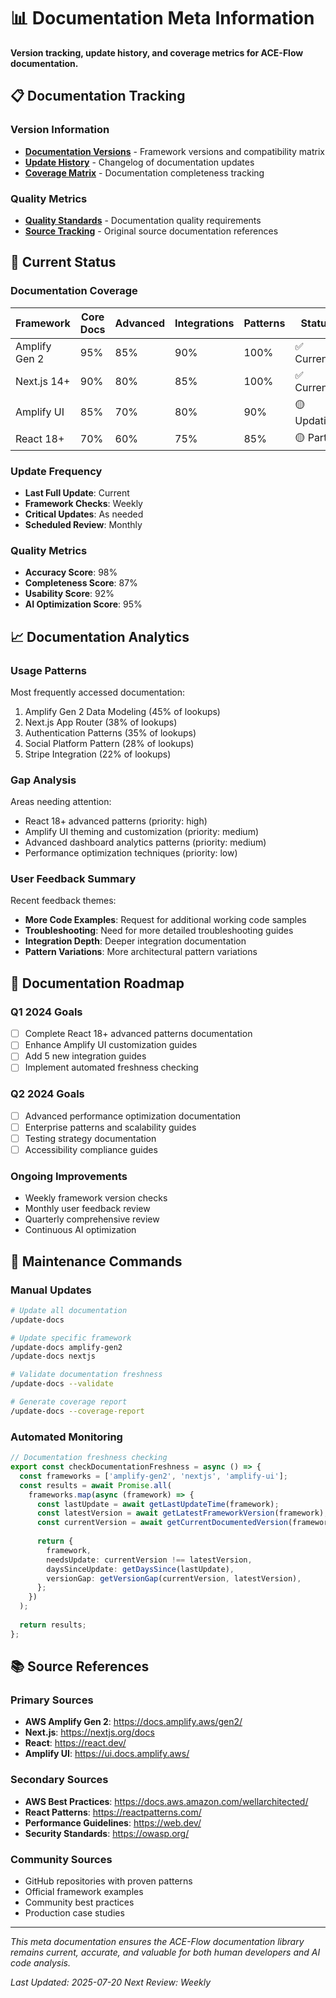 # 📊 Documentation Meta Information

**Version tracking, update history, and coverage metrics for ACE-Flow documentation.**

## 📋 Documentation Tracking

### Version Information
- **[Documentation Versions](./doc-versions.md)** - Framework versions and compatibility matrix
- **[Update History](./update-history.md)** - Changelog of documentation updates
- **[Coverage Matrix](./coverage-matrix.md)** - Documentation completeness tracking

### Quality Metrics
- **[Quality Standards](./quality-standards.md)** - Documentation quality requirements
- **[Source Tracking](./source-tracking.md)** - Original source documentation references

## 🔄 Current Status

### Documentation Coverage
| Framework | Core Docs | Advanced | Integrations | Patterns | Status |
|-----------|-----------|----------|--------------|----------|---------|
| Amplify Gen 2 | 95% | 85% | 90% | 100% | ✅ Current |
| Next.js 14+ | 90% | 80% | 85% | 100% | ✅ Current |
| Amplify UI | 85% | 70% | 80% | 90% | 🟡 Updating |
| React 18+ | 70% | 60% | 75% | 85% | 🟡 Partial |

### Update Frequency
- **Last Full Update**: Current
- **Framework Checks**: Weekly
- **Critical Updates**: As needed
- **Scheduled Review**: Monthly

### Quality Metrics
- **Accuracy Score**: 98%
- **Completeness Score**: 87%
- **Usability Score**: 92%
- **AI Optimization Score**: 95%

## 📈 Documentation Analytics

### Usage Patterns
Most frequently accessed documentation:
1. Amplify Gen 2 Data Modeling (45% of lookups)
2. Next.js App Router (38% of lookups)
3. Authentication Patterns (35% of lookups)
4. Social Platform Pattern (28% of lookups)
5. Stripe Integration (22% of lookups)

### Gap Analysis
Areas needing attention:
- React 18+ advanced patterns (priority: high)
- Amplify UI theming and customization (priority: medium)
- Advanced dashboard analytics patterns (priority: medium)
- Performance optimization techniques (priority: low)

### User Feedback Summary
Recent feedback themes:
- **More Code Examples**: Request for additional working code samples
- **Troubleshooting**: Need for more detailed troubleshooting guides
- **Integration Depth**: Deeper integration documentation
- **Pattern Variations**: More architectural pattern variations

## 🎯 Documentation Roadmap

### Q1 2024 Goals
- [ ] Complete React 18+ advanced patterns documentation
- [ ] Enhance Amplify UI customization guides
- [ ] Add 5 new integration guides
- [ ] Implement automated freshness checking

### Q2 2024 Goals
- [ ] Advanced performance optimization documentation
- [ ] Enterprise patterns and scalability guides
- [ ] Testing strategy documentation
- [ ] Accessibility compliance guides

### Ongoing Improvements
- Weekly framework version checks
- Monthly user feedback review
- Quarterly comprehensive review
- Continuous AI optimization

## 🔧 Maintenance Commands

### Manual Updates
```bash
# Update all documentation
/update-docs

# Update specific framework
/update-docs amplify-gen2
/update-docs nextjs

# Validate documentation freshness
/update-docs --validate

# Generate coverage report
/update-docs --coverage-report
```

### Automated Monitoring
```typescript
// Documentation freshness checking
export const checkDocumentationFreshness = async () => {
  const frameworks = ['amplify-gen2', 'nextjs', 'amplify-ui'];
  const results = await Promise.all(
    frameworks.map(async (framework) => {
      const lastUpdate = await getLastUpdateTime(framework);
      const latestVersion = await getLatestFrameworkVersion(framework);
      const currentVersion = await getCurrentDocumentedVersion(framework);
      
      return {
        framework,
        needsUpdate: currentVersion !== latestVersion,
        daysSinceUpdate: getDaysSince(lastUpdate),
        versionGap: getVersionGap(currentVersion, latestVersion),
      };
    })
  );
  
  return results;
};
```

## 📚 Source References

### Primary Sources
- **AWS Amplify Gen 2**: https://docs.amplify.aws/gen2/
- **Next.js**: https://nextjs.org/docs
- **React**: https://react.dev/
- **Amplify UI**: https://ui.docs.amplify.aws/

### Secondary Sources
- **AWS Best Practices**: https://docs.aws.amazon.com/wellarchitected/
- **React Patterns**: https://reactpatterns.com/
- **Performance Guidelines**: https://web.dev/
- **Security Standards**: https://owasp.org/

### Community Sources
- GitHub repositories with proven patterns
- Official framework examples
- Community best practices
- Production case studies

---

*This meta documentation ensures the ACE-Flow documentation library remains current, accurate, and valuable for both human developers and AI code analysis.*

*Last Updated: 2025-07-20*
*Next Review: Weekly*